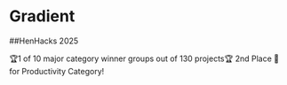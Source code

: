 # Gradient
##HenHacks 2025 

🏆1 of 10 major category winner groups out of 130 projects🏆
2nd Place 🥈 for Productivity Category!
